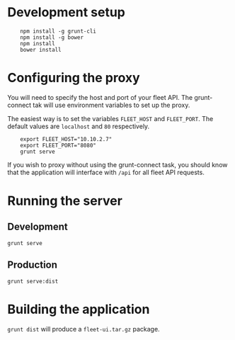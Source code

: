 # Development setup

```
    npm install -g grunt-cli
    npm install -g bower
    npm install
    bower install
```

# Configuring the proxy

You will need to specify the host and port of your fleet API. The grunt-connect tak will use environment variables to set up the proxy.

The easiest way is to set the variables ```FLEET_HOST``` and ```FLEET_PORT```. The default values are ```localhost``` and ```80``` respectively.
```
    export FLEET_HOST="10.10.2.7"
    export FLEET_PORT="8080"
    grunt serve
```

If you wish to proxy without using the grunt-connect task, you should know that
the application will interface with ```/api``` for all fleet API requests.

# Running the server

## Development
```grunt serve```

## Production
```grunt serve:dist```

# Building the application
```grunt dist``` will produce a ```fleet-ui.tar.gz``` package.
